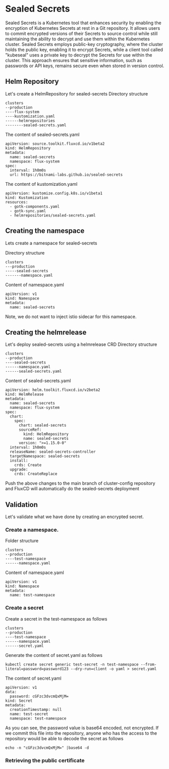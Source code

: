 # Sealed Secrets
Sealed Secrets is a Kubernetes tool that enhances security by enabling the encryption of Kubernetes Secrets at rest in a Git repository. It allows users to commit encrypted versions of their Secrets to source control while still maintaining the ability to decrypt and use them within the Kubernetes cluster. Sealed Secrets employs public-key cryptography, where the cluster holds the public key, enabling it to encrypt Secrets, while a client tool called "kubeseal" uses a private key to decrypt the Secrets for use within the cluster. This approach ensures that sensitive information, such as passwords or API keys, remains secure even when stored in version control.

## Helm Repository
Let's create a HelmRepository for sealed-secrets
Directory structure
```
clusters
--production
----flux-system
----kustomization.yaml
------helmrepositories
--------sealed-secrets.yaml
```

The content of sealed-secrets.yaml
```
apiVersion: source.toolkit.fluxcd.io/v1beta2
kind: HelmRepository
metadata:
  name: sealed-secrets
  namespace: flux-system
spec:
  interval: 1h0m0s
  url: https://bitnami-labs.github.io/sealed-secrets
```
The content of kustomization.yaml
```
apiVersion: kustomize.config.k8s.io/v1beta1
kind: Kustomization
resources:
  - gotk-components.yaml
  - gotk-sync.yaml
  - helmrepositories/sealed-secrets.yaml
```

## Creating the namespace
Lets create a namespace for sealed-secrets

Directory structure
```
clusters
---production
-----sealed-secrets
-------namespace.yaml
```
Content of namespace.yaml
```
apiVersion: v1
kind: Namespace
metadata:
  name: sealed-secrets
```
Note, we do not want to inject istio sidecar for this namespace. 

## Creating the helmrelease

Let's deploy sealed-secrets using a helmrelease CRD
Directory structure
```
clusters
--production
----sealed-secrets
------namespace.yaml
------sealed-secrets.yaml
```

Content of sealed-secrets.yaml
```
apiVersion: helm.toolkit.fluxcd.io/v2beta2
kind: HelmRelease
metadata:
  name: sealed-secrets
  namespace: flux-system
spec:
  chart:
    spec:
      chart: sealed-secrets
      sourceRef:
        kind: HelmRepository
        name: sealed-secrets
      version: ">=1.15.0-0"
  interval: 1h0m0s
  releaseName: sealed-secrets-controller
  targetNamespace: sealed-secrets
  install:
    crds: Create
  upgrade:
    crds: CreateReplace
```

Push the above changes to the main branch of cluster-config repository and FluxCD will automatically do the sealed-secrets deployment

## Validation

Let's validate what we have done by creating an encrypted secret. 

### Create a namespace. 
Folder structure
```
clusters
--production
----test-namespace
------namespace.yaml
```
Content of namespace.yaml

```
apiVersion: v1
kind: Namespace
metadata:
  name: test-namespace
```
### Create a secret
Create a secret in the test-namespace as follows
```
clusters
--production
----test-namespace
------namespace.yaml
------secret.yaml
```

Generate the content of secret.yaml as follows
```
kubectl create secret generic test-secret -n test-namespace --from-literal=password=password123 --dry-run=client -o yaml > secret.yaml
```

The content of secret.yaml
```
apiVersion: v1
data:
  password: cGFzc3dvcmQxMjM=
kind: Secret
metadata:
  creationTimestamp: null
  name: test-secret
  namespace: test-namespace
```

As you can see, the password value is base64 encoded, not encrypted. If we commit this file into the repository, anyone who has the access to the repository would be able to decode the secret as follows
```
echo -n "cGFzc3dvcmQxMjM=" |base64 -d
```
### Retrieving the public certificate
